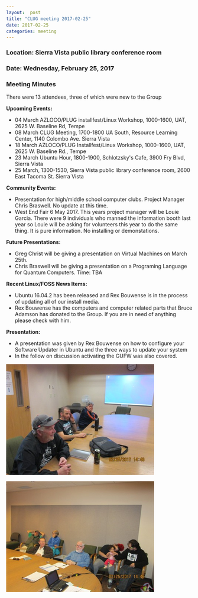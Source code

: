 ```yaml
---
layout:  post
title: "CLUG meeting 2017-02-25"
date: 2017-02-25
categories: meeting
---
```

### Location: Sierra Vista public library conference room

### Date: Wednesday, February 25, 2017

### Meeting Minutes

There were 13 attendees, three of which were new to the Group

**Upcoming Events:**

 * 04 March AZLOCO/PLUG installfest/Linux Workshop, 1000-1600, UAT, 2625 W. Baseline Rd, Tempe
 * 08 March CLUG Meeting, 1700-1800 UA South, Resource Learning Center, 1140 Colombo Ave. Sierra Vista
 * 18 March AZLOCO/PLUG Installfest/Linux Workshop, 1000-1600, UAT, 2625 W. Baseline Rd., Tempe
 * 23 March Ubuntu Hour, 1800-1900, Schlotzsky's Cafe, 3900 Fry Blvd, Sierra Vista 
 * 25 March, 1300-1530, Sierra Vista public library conference room, 2600 East Tacoma St. Sierra Vista
 
**Community Events:**

 * Presentation for high/middle school computer clubs.  Project Manager Chris Braswell.  No update at this time.
 * West End Fair 6 May 2017.  This years project manager will be Louie Garcia.  There were 9 individuals who manned the information booth last year so Louie will be asking for volunteers this year to do the same thing.  It is pure information.  No installing or demonstations.
 
**Future Presentations:**

 * Greg Christ will be giving a presentation on Virtual Machines on March 25th.
 * Chris Braswell will be giving a presentation on a Programing Language for Quantum Computers.  Time:  TBA
 
**Recent Linux/FOSS News Items:**

 * Ubuntu 16.04.2 has been released and Rex Bouwense is in the process of updating all of our install media. 
 * Rex Bouwense has the computers and computer related parts that Bruce Adamson has donated to the Group.  If you are in need of anything please check with him.

**Presentation:**

 * A presentation was given by Rex Bouwense on how to configure your Software Updater in Ubuntu and the three ways to update your system
 * In the follow on discussion activating the GUFW was also covered.
 
 ![alt text](https://raw.githubusercontent.com/CochiseLinuxUsersGroup/CochiseLinuxUsersGroup.github.io/master/images/CLUGmeeting2017-02-25_1-400x400.JPG)
 
 ![alt text](https://raw.githubusercontent.com/CochiseLinuxUsersGroup/CochiseLinuxUsersGroup.github.io/master/images/CLUGmeeting2017-02-25_2-400x400.JPG)
 
 
